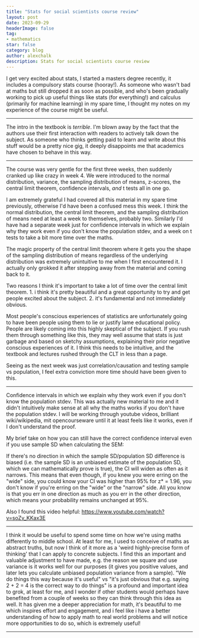 ```yaml
---
title: "Stats for social scientists course review"
layout: post
date: 2023-09-29
headerImage: false
tag:
- mathematics
star: false
category: blog
author: alexchalk
description: Stats for social scientists course review
---
```


I get very excited about stats, I started a masters degree recently, it includes a compulsory stats course (hooray!). As someone who wasn't bad at maths but still dropped it as soon as possible, and who's been gradually working to pick up useful things like stats (for everything!) and calculus (primarily for machine learning) in my spare time, I thought my notes on my experience of the course might be useful.

---

The intro in the textbook is *terrible*. I'm blown away by the fact that the authors use their first interaction with readers to actively talk down the subject. As someone who thinks getting paid to learn and write about this stuff would be a pretty nice gig, it deeply disappoints me that academics have chosen to behave in this way.

---

The course was very gentle for the first three weeks, then suddenly cranked up like crazy in week 4. We were introduced to the normal distribution, variance, the sampling distribution of means, z-scores, the central limit theorem, confidence intervals, *and* t tests all in one go.

I am extremely grateful I had covered all this material in my spare time previously, otherwise I'd have been a confused mess this week. I think the normal distribution, the central limit theorem, and the sampling distribution of means need at least a week to themselves, probably two. Similarly I'd have had a separate week just for confidence intervals in which we explain why they work even if you don't know the population stdev, and a week on t tests to take a bit more time over the maths.

The magic property of the central limit theorem where it gets you the shape of the sampling distribution of means regardless of the underlying distribution was extremely unintuitive to me when I first encountered it. I actually only grokked it after stepping away from the material and coming back to it.

Two reasons I think it's important to take a lot of time over the central limit theorem. 1. i think it's pretty beautiful and a great opportunity to try and get people excited about the subject. 2. it's fundamental and not immediately obvious. 

Most people's conscious experiences of statistics are unfortunately going to have been people using them to lie or justify lame educational policy. People are likely coming into this highly skeptical of the subject. If you rush them through something like this, they may well assume that stats is just garbage and based on sketchy assumptions, explaining their prior negative conscious experiences of it. I think this needs to be intuitive, and the textbook and lectures rushed through the CLT in less than a page.

Seeing as the next week was just correlation/causation and testing sample vs population, I feel extra conviction more time should have been given to this.

---

Confidence intervals in which we explain why they work even if you don't know the population stdev. This was actually new material to me and it didn't intuitively make sense at all why the maths works if you don't have the population stdev. I will be working through youtube videos, brilliant wiki/wikipedia, mit opencourseware until it at least feels like it works, even if I don't understand the proof.

My brief take on how you can still have the correct confidence interval even if you use sample SD when calculating the SEM:

If there's no direction in which the sample SD/population SD difference is biased (i.e. the sample SD is an unbiased estimate of the population SD, which we can mathematically prove is true), the CI will widen as often as it narrows. This means that even though, if you knew you were erring on the "wide" side, you could know your CI was higher than 95% for z* = 1.96, you don't know if you're erring on the "wide" or the "narrow" side. All you know is that you err in one direction as much as you err in the other direction, which means your probability remains unchanged at 95%.

Also I found this video helpful: https://www.youtube.com/watch?v=soZv_KKax3E

---

I think it would be useful to spend some time on how we're using maths differently to middle school. At least for me, I used to conceive of maths as abstract truths, but now I think of it more as a 'weird highly-precise form of thinking' that I can apply to concrete subjects. I find this an important and valuable adjustment to have made, e.g. the reason we square and use variance is it works well for our purposes (it gives you positive values, and later lets you calculate unbiased population variance from a sample). "We do things this way because it's useful" vs "it's just obvious that e.g. saying 2 + 2 = 4 is the correct way to do things" is a profound and important idea to grok, at least for me, and I wonder if other students would perhaps have benefited from a couple of weeks so they can think through this idea as well. It has given me a deeper appreciation for math, it's beautiful to me which inspires effort and engagement, and i feel like i have a better understanding of how to apply math to real world problems and will notice more opportunities to do so, which is extremely useful!

---


[1]: https://docs.haskellstack.org/en/stable/README/
[2]: https://lexi-lambda.github.io/blog/2018/02/10/an-opinionated-guide-to-haskell-in-2018/
[3]: https://www.schoolofhaskell.com/user/pbv/an-introduction-to-quickcheck-testing
[4]: https://github.com/AlexChalk/graham-scan/blob/master/src/Lib.hs
